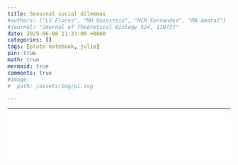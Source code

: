 ```yaml
---
title: Seasonal social dilemmas
#authors: ["LS Flores", "MH Vainstein", "HCM Fernandes", "MA Amaral"]
#journal: "Journal of Theoretical Biology 524, 110737"
date: 2025-06-08 11:33:00 +0800
categories: []
tags: [pluto notebook, julia]
pin: true
math: true
mermaid: true
comments: true
#image:
#  path: /assets/img/pi.svg

---
```

<hr>


<iframe src="/pluto-notebooks/notebook.html" width="100%" height="100vh" style="border: none;"></iframe>